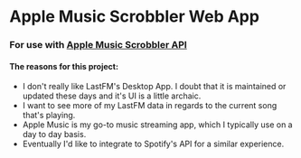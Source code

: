 # Apple Music Scrobbler Web App

### For use with [Apple Music Scrobbler API](https://github.com/alex-dulac/apple-music-scrobbler)

#### The reasons for this project:
- I don't really like LastFM's Desktop App. I doubt that it is maintained or updated these days and it's UI is a little archaic.
- I want to see more of my LastFM data in regards to the current song that's playing.
- Apple Music is my go-to music streaming app, which I typically use on a day to day basis.
- Eventually I'd like to integrate to Spotify's API for a similar experience.